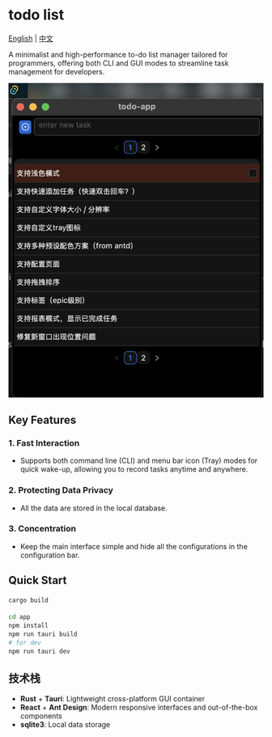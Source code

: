 # todo list

[English](./README-en.md) | [中文](./README.md)

A minimalist and high-performance to-do list manager tailored for programmers, offering both CLI and GUI modes to streamline task management for developers.

![example](./docs/screen_shot.jpg)

## Key Features

### 1. Fast Interaction

- Supports both command line (CLI) and menu bar icon (Tray) modes for quick wake-up, allowing you to record tasks anytime and anywhere.

### 2. Protecting Data Privacy

- All the data are stored in the local database.

### 3. Concentration

- Keep the main interface simple and hide all the configurations in the configuration bar.

## Quick Start

```bash
cargo build

cd app
npm install
npm run tauri build
# for dev
npm run tauri dev
```

## 技术栈

- **Rust** + **Tauri**: Lightweight cross-platform GUI container
- **React** + **Ant Design**: Modern responsive interfaces and out-of-the-box components
- **sqlite3**: Local data storage
